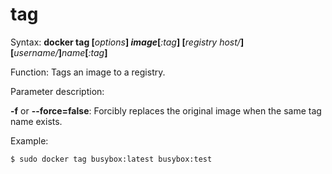 # tag<a name="EN-US_TOPIC_0184808275"></a>

Syntax:  **docker tag \[**_options_**\] **_image_**\[**_:tag_**\] \[**_registry host/_**\]\[**_username/_**\]**_name_**\[**_:tag_**\]**

Function: Tags an image to a registry.

Parameter description:

**-f**  or  **--force=false**: Forcibly replaces the original image when the same tag name exists.

Example:

```
$ sudo docker tag busybox:latest busybox:test
```

